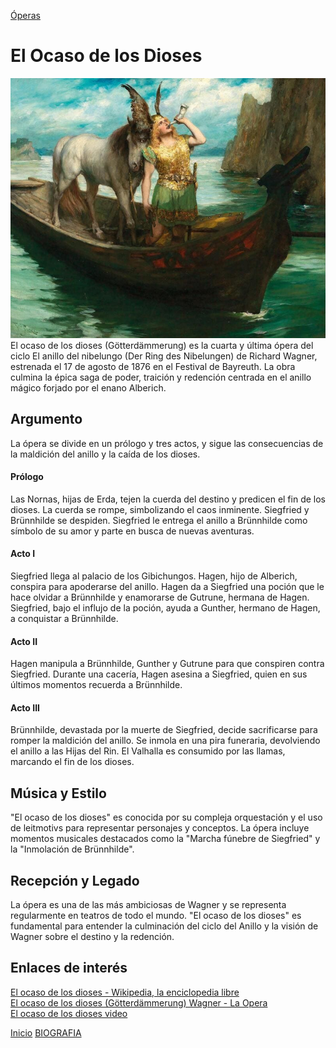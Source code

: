 [Óperas](obras.md)
# **El Ocaso de los Dioses**  

![imagen](elOcasoDeLosDioses.jpg)
El ocaso de los dioses (Götterdämmerung) es la cuarta y última ópera del ciclo El anillo del nibelungo (Der Ring des Nibelungen) de Richard Wagner, estrenada el 17 de agosto de 1876 en el Festival de Bayreuth. La obra culmina la épica saga de poder, traición y redención centrada en el anillo mágico forjado por el enano Alberich.

## Argumento

La ópera se divide en un prólogo y tres actos, y sigue las consecuencias de la maldición del anillo y la caída de los dioses.

#### Prólogo  

Las Nornas, hijas de Erda, tejen la cuerda del destino y predicen el fin de los dioses. La cuerda se rompe, simbolizando el caos inminente.
Siegfried y Brünnhilde se despiden. Siegfried le entrega el anillo a Brünnhilde como símbolo de su amor y parte en busca de nuevas aventuras.

#### Acto I  

Siegfried llega al palacio de los Gibichungos. Hagen, hijo de Alberich, conspira para apoderarse del anillo.
Hagen da a Siegfried una poción que le hace olvidar a Brünnhilde y enamorarse de Gutrune, hermana de Hagen.
Siegfried, bajo el influjo de la poción, ayuda a Gunther, hermano de Hagen, a conquistar a Brünnhilde.

#### Acto II  

Hagen manipula a Brünnhilde, Gunther y Gutrune para que conspiren contra Siegfried.
Durante una cacería, Hagen asesina a Siegfried, quien en sus últimos momentos recuerda a Brünnhilde.

#### Acto III  

Brünnhilde, devastada por la muerte de Siegfried, decide sacrificarse para romper la maldición del anillo.
Se inmola en una pira funeraria, devolviendo el anillo a las Hijas del Rin.
El Valhalla es consumido por las llamas, marcando el fin de los dioses.

## Música y Estilo

"El ocaso de los dioses" es conocida por su compleja orquestación y el uso de leitmotivs para representar personajes y conceptos. La ópera incluye momentos musicales destacados como la "Marcha fúnebre de Siegfried" y la "Inmolación de Brünnhilde".

## Recepción y Legado

La ópera es una de las más ambiciosas de Wagner y se representa regularmente en teatros de todo el mundo. "El ocaso de los dioses" es fundamental para entender la culminación del ciclo del Anillo y la visión de Wagner sobre el destino y la redención.  

## Enlaces de interés 
[El ocaso de los dioses - Wikipedia, la enciclopedia libre ](https://es.wikipedia.org/wiki/El_ocaso_de_los_dioses)    
[El ocaso de los dioses (Götterdämmerung) Wagner - La Opera  ](https://laopera.net/wagner/gotterdammerung-el-ocaso-de-los-dioses-wagner-argumento-y-videos)   
[El ocaso de los dioses video](https://www.youtube.com/watch?v=OnPWTHrWO2o)   



 [Inicio](README.md)  [BIOGRAFIA](biografia.md) 
